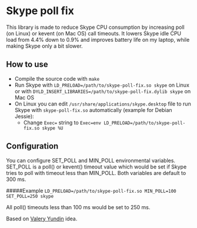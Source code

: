 Skype poll fix
==============
This library is made to reduce Skype CPU consumption by increasing poll (on Linux) or kevent (on Mac OS) call timeouts. It lowers Skype idle CPU load from 4.4% down to 0.9% and improves battery life on my laptop, while making Skype only a bit slower.

How to use
----------
* Compile the source code with ```make```
* Run Skype with ```LD_PRELOAD=/path/to/skype-poll-fix.so skype``` on Linux or with ```DYLD_INSERT_LIBRARIES=/path/to/skype-poll-fix.dylib skype``` on Mac OS
* On Linux you can edit ```/usr/share/applications/skype.desktop``` file  to run Skype with ```skype-poll-fix.so``` automatically (example for Debian Jessie):
  * Change ```Exec=``` string to ```Exec=env LD_PRELOAD=/path/to/skype-poll-fix.so skype %U```

Configuration
-------------
You can configure SET_POLL and MIN_POLL environmental variables. SET_POLL is a poll() or kevent() timeout value which would be set if Skype tries to poll with timeout less than MIN_POLL. Both variables are default to 300 ms.

#####Example
```LD_PRELOAD=/path/to/skype-poll-fix.so MIN_POLL=100 SET_POLL=250 skype```

All poll() timeouts less than 100 ms would be set to 250 ms.

Based on [Valery Yundin](http://habrahabr.ru/users/Vayun/) idea.
